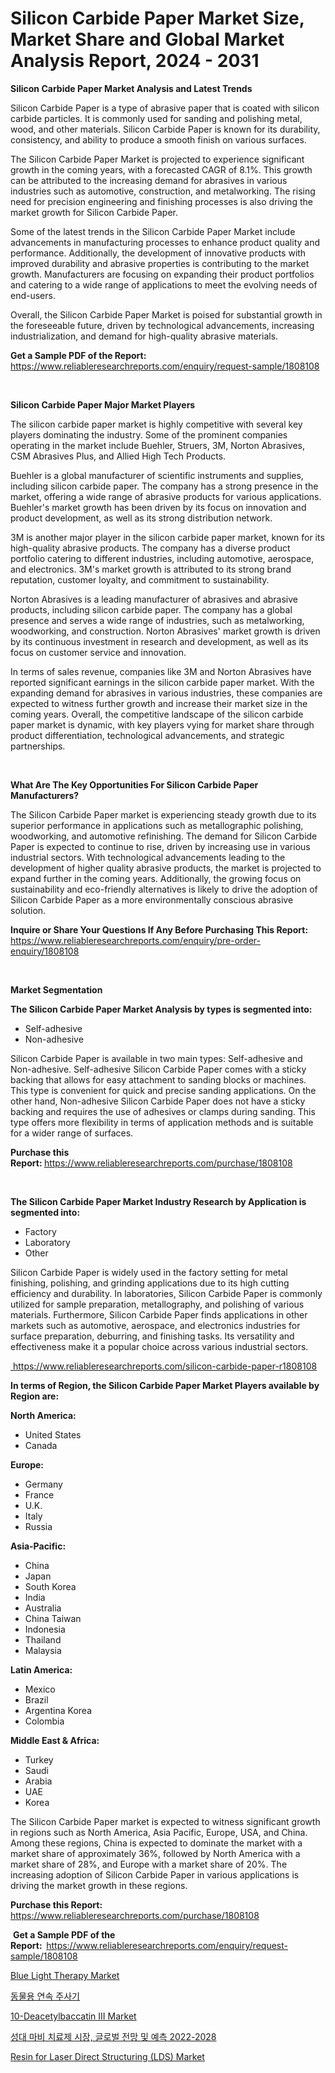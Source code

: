 <p><h1>Silicon Carbide Paper Market Size, Market Share and Global Market Analysis Report, 2024 - 2031</h1></p><p><strong>Silicon Carbide Paper Market Analysis and Latest Trends</strong></p>
<p><p>Silicon Carbide Paper is a type of abrasive paper that is coated with silicon carbide particles. It is commonly used for sanding and polishing metal, wood, and other materials. Silicon Carbide Paper is known for its durability, consistency, and ability to produce a smooth finish on various surfaces.</p><p>The Silicon Carbide Paper Market is projected to experience significant growth in the coming years, with a forecasted CAGR of 8.1%. This growth can be attributed to the increasing demand for abrasives in various industries such as automotive, construction, and metalworking. The rising need for precision engineering and finishing processes is also driving the market growth for Silicon Carbide Paper.</p><p>Some of the latest trends in the Silicon Carbide Paper Market include advancements in manufacturing processes to enhance product quality and performance. Additionally, the development of innovative products with improved durability and abrasive properties is contributing to the market growth. Manufacturers are focusing on expanding their product portfolios and catering to a wide range of applications to meet the evolving needs of end-users.</p><p>Overall, the Silicon Carbide Paper Market is poised for substantial growth in the foreseeable future, driven by technological advancements, increasing industrialization, and demand for high-quality abrasive materials.</p></p>
<p><strong>Get a Sample PDF of the Report:&nbsp;</strong> <a href="https://www.reliableresearchreports.com/enquiry/request-sample/1808108">https://www.reliableresearchreports.com/enquiry/request-sample/1808108</a></p>
<p>&nbsp;</p>
<p><strong>Silicon Carbide Paper Major Market Players</strong></p>
<p><p>The silicon carbide paper market is highly competitive with several key players dominating the industry. Some of the prominent companies operating in the market include Buehler, Struers, 3M, Norton Abrasives, CSM Abrasives Plus, and Allied High Tech Products.</p><p>Buehler is a global manufacturer of scientific instruments and supplies, including silicon carbide paper. The company has a strong presence in the market, offering a wide range of abrasive products for various applications. Buehler's market growth has been driven by its focus on innovation and product development, as well as its strong distribution network.</p><p>3M is another major player in the silicon carbide paper market, known for its high-quality abrasive products. The company has a diverse product portfolio catering to different industries, including automotive, aerospace, and electronics. 3M's market growth is attributed to its strong brand reputation, customer loyalty, and commitment to sustainability.</p><p>Norton Abrasives is a leading manufacturer of abrasives and abrasive products, including silicon carbide paper. The company has a global presence and serves a wide range of industries, such as metalworking, woodworking, and construction. Norton Abrasives' market growth is driven by its continuous investment in research and development, as well as its focus on customer service and innovation.</p><p>In terms of sales revenue, companies like 3M and Norton Abrasives have reported significant earnings in the silicon carbide paper market. With the expanding demand for abrasives in various industries, these companies are expected to witness further growth and increase their market size in the coming years. Overall, the competitive landscape of the silicon carbide paper market is dynamic, with key players vying for market share through product differentiation, technological advancements, and strategic partnerships.</p></p>
<p>&nbsp;</p>
<p><strong>What Are The Key Opportunities For Silicon Carbide Paper Manufacturers?</strong></p>
<p><p>The Silicon Carbide Paper market is experiencing steady growth due to its superior performance in applications such as metallographic polishing, woodworking, and automotive refinishing. The demand for Silicon Carbide Paper is expected to continue to rise, driven by increasing use in various industrial sectors. With technological advancements leading to the development of higher quality abrasive products, the market is projected to expand further in the coming years. Additionally, the growing focus on sustainability and eco-friendly alternatives is likely to drive the adoption of Silicon Carbide Paper as a more environmentally conscious abrasive solution.</p></p>
<p><strong>Inquire or Share Your Questions If Any Before Purchasing This Report:</strong> <a href="https://www.reliableresearchreports.com/enquiry/pre-order-enquiry/1808108">https://www.reliableresearchreports.com/enquiry/pre-order-enquiry/1808108</a></p>
<p>&nbsp;</p>
<p><strong>Market Segmentation</strong></p>
<p><strong>The Silicon Carbide Paper Market Analysis by types is segmented into:</strong></p>
<p><ul><li>Self-adhesive</li><li>Non-adhesive</li></ul></p>
<p><p>Silicon Carbide Paper is available in two main types: Self-adhesive and Non-adhesive. Self-adhesive Silicon Carbide Paper comes with a sticky backing that allows for easy attachment to sanding blocks or machines. This type is convenient for quick and precise sanding applications. On the other hand, Non-adhesive Silicon Carbide Paper does not have a sticky backing and requires the use of adhesives or clamps during sanding. This type offers more flexibility in terms of application methods and is suitable for a wider range of surfaces.</p></p>
<p><strong>Purchase this Report:&nbsp;</strong><a href="https://www.reliableresearchreports.com/purchase/1808108">https://www.reliableresearchreports.com/purchase/1808108</a></p>
<p>&nbsp;</p>
<p><strong>The Silicon Carbide Paper Market Industry Research by Application is segmented into:</strong></p>
<p><ul><li>Factory</li><li>Laboratory</li><li>Other</li></ul></p>
<p><p>Silicon Carbide Paper is widely used in the factory setting for metal finishing, polishing, and grinding applications due to its high cutting efficiency and durability. In laboratories, Silicon Carbide Paper is commonly utilized for sample preparation, metallography, and polishing of various materials. Furthermore, Silicon Carbide Paper finds applications in other markets such as automotive, aerospace, and electronics industries for surface preparation, deburring, and finishing tasks. Its versatility and effectiveness make it a popular choice across various industrial sectors.</p></p>
<p><a href="https://www.reliableresearchreports.com/silicon-carbide-paper-r1808108">&nbsp;https://www.reliableresearchreports.com/silicon-carbide-paper-r1808108</a></p>
<p><strong>In terms of Region, the Silicon Carbide Paper Market Players available by Region are:</strong></p>
<p>
    <p> <strong> North America: </strong>
        <ul>
            <li>United States</li>
            <li>Canada</li>
        </ul>
        </p> 
    <p> <strong> Europe: </strong>
        <ul>
            <li>Germany</li>
            <li>France</li>
            <li>U.K.</li>
            <li>Italy</li>
            <li>Russia</li>
        </ul>
        </p> 
    <p> <strong> Asia-Pacific: </strong>
        <ul>
            <li>China</li>
            <li>Japan</li>
            <li>South Korea</li>
            <li>India</li>
            <li>Australia</li>
            <li>China Taiwan</li>
            <li>Indonesia</li>
            <li>Thailand</li>
            <li>Malaysia</li>
        </ul>
        </p> 
    <p> <strong> Latin America: </strong>
        <ul>
            <li>Mexico</li>
            <li>Brazil</li>
            <li>Argentina Korea</li>
            <li>Colombia</li>
        </ul>
        </p> 
    <p> <strong> Middle East & Africa: </strong>
        <ul>
            <li>Turkey</li>
            <li>Saudi</li>
            <li>Arabia</li>
            <li>UAE</li>
            <li>Korea</li>
        </ul>
    </p>
    </p>
<p><p>The Silicon Carbide Paper market is expected to witness significant growth in regions such as North America, Asia Pacific, Europe, USA, and China. Among these regions, China is expected to dominate the market with a market share of approximately 36%, followed by North America with a market share of 28%, and Europe with a market share of 20%. The increasing adoption of Silicon Carbide Paper in various applications is driving the market growth in these regions.</p></p>
<p><strong>Purchase this Report: </strong><a href="https://www.reliableresearchreports.com/purchase/1808108">https://www.reliableresearchreports.com/purchase/1808108</a></p>
<p>&nbsp;<strong>Get a Sample PDF of the Report:&nbsp;&nbsp;</strong><a href="https://www.reliableresearchreports.com/enquiry/request-sample/1808108">https://www.reliableresearchreports.com/enquiry/request-sample/1808108</a></p>
<p><strong></strong></p>
<p><p><a href="https://github.com/mancsybtousav/Market-Research-Report-List-3/blob/main/blue-light-therapy-market.md">Blue Light Therapy Market</a></p><p><a href="https://medium.com/@flower89678/%EC%88%98%EC%9D%98%ED%95%99-%EC%97%B0%EC%86%8D-%EC%A3%BC%EC%82%AC%EA%B8%B0-%EC%8B%9C%EC%9E%A5-%EC%9C%A0%ED%98%95-%EC%9D%91%EC%9A%A9-%EB%B0%8F-%EC%A7%80%EB%A6%AC%EC%97%90-%EB%94%B0%EB%A5%B8-%ED%8F%AC%EA%B4%84%EC%A0%81-%ED%8F%89%EA%B0%80-fb97674f2cfd">동물용 연속 주사기</a></p><p><a href="https://www.linkedin.com/pulse/10-deacetylbaccatin-iii-industry-analysis-report-its-market-wqcoc?trackingId=NKerYEtQG%2B3FTkSNHREvqQ%3D%3D">10-Deacetylbaccatin III Market</a></p><p><a href="https://github.com/emakpiahsopiah/Market-Research-Report-List-1/blob/main/9501243130011.md">성대 마비 치료제 시장, 글로벌 전망 및 예측 2022-2028</a></p><p><a href="https://www.linkedin.com/pulse/resin-laser-direct-structuring-lds-market-size-segmentation-lwfbc?trackingId=QH%2FsocrKaJLZHQYBsRRh6w%3D%3D">Resin for Laser Direct Structuring (LDS) Market</a></p></p>